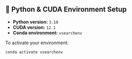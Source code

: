 ## 🐍 Python & CUDA Environment Setup

- **Python version:** `3.10`
- **CUDA version:** `12.1`
- **Conda environment:** `vsearchenv`

To activate your environment:

```bash
conda activate vsearchenv